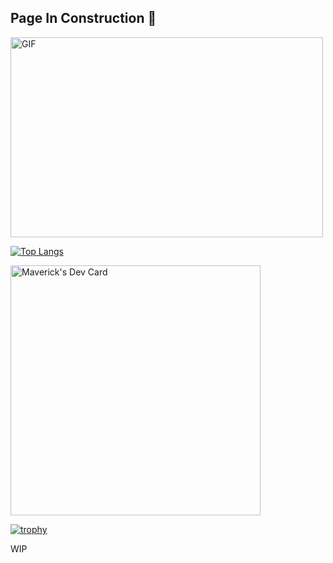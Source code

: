 ## Page In Construction :construction:

<img align="center" alt="GIF" src="https://cdn.dribbble.com/users/461802/screenshots/4753031/designergif.gif" width="500" height="320" />

<!--START_SECTION:waka-->
<!--END_SECTION:waka-->

[![Top Langs](https://github-readme-stats.vercel.app/api/top-langs/?username=maverick-talys&layout=compact&theme=tokyonight)](https://github.com/Maverick-Talys)

<a href="https://app.daily.dev/Maverick"><img src="https://github.com/MrMaverick-Dev/MrMaverick-Dev/blob/main/devcard.svg" width="400" alt="Maverick's Dev Card"/></a>

[![trophy](https://github-profile-trophy.vercel.app/?username=Maverick-Talys-ma&theme=monokai)](https://github.com/ryo-ma/github-profile-trophy)

WIP
